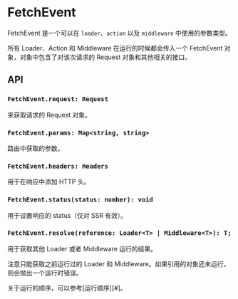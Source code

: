 # FetchEvent

FetchEvent 是一个可以在 `loader`、`action` 以及 `middleware` 中使用的参数类型。

所有 Loader、Action 和 Middleware 在运行的时候都会传入一个 FetchEvent 对象，对象中包含了对该次请求的 Request 对象和其他相关的接口。

## API

### `FetchEvent.request: Request`

来获取请求的 Request 对象。

### `FetchEvent.params: Map<string, string>`

路由中获取的参数。

### `FetchEvent.headers: Headers`

用于在响应中添加 HTTP 头。

### `FetchEvent.status(status: number): void`

用于设置响应的 status（仅对 SSR 有效）。

### `FetchEvent.resolve(reference: Loader<T> | Middleware<T>): T;`

用于获取其他 Loader 或者 Middleware 运行的结果。

注意只能获取之前运行过的 Loader 和 Middleware。如果引用的对象还未运行，则会抛出一个运行时错误。

关于运行的顺序，可以参考[运行顺序][#]。
